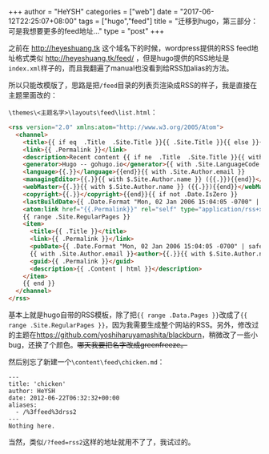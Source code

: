 +++
author = "HeYSH"
categories = ["web"]
date = "2017-06-12T22:25:07+08:00"
tags = ["hugo","feed"]
title = "迁移到hugo，第三部分：可是我想要更多的feed地址…"
type = "post"
+++

之前在 <http://heyeshuang.tk> 这个域名下的时候，wordpress提供的RSS feed地址格式类似 <http://heyeshuang.tk/feed/> ，但是hugo提供的RSS地址是`index.xml`样子的，而且我翻遍了manual也没看到给RSS加alias的方法。

所以只能改模版了，思路是把`/feed`目录的列表页渲染成RSS的样子，我是直接在主题里面改的：

`\themes\<主题名字>\layouts\feed\list.html`：

~~~html
<rss version="2.0" xmlns:atom="http://www.w3.org/2005/Atom">
  <channel>
    <title>{{ if eq  .Title  .Site.Title }}{{ .Site.Title }}{{ else }}{{ with .Title }}{{.}} on {{ end }}{{ .Site.Title }}{{ end }}</title>
    <link>{{ .Permalink }}</link>
    <description>Recent content {{ if ne  .Title  .Site.Title }}{{ with .Title }}in {{.}} {{ end }}{{ end }}on {{ .Site.Title }}</description>
    <generator>Hugo -- gohugo.io</generator>{{ with .Site.LanguageCode }}
    <language>{{.}}</language>{{end}}{{ with .Site.Author.email }}
    <managingEditor>{{.}}{{ with $.Site.Author.name }} ({{.}}){{end}}</managingEditor>{{end}}{{ with .Site.Author.email }}
    <webMaster>{{.}}{{ with $.Site.Author.name }} ({{.}}){{end}}</webMaster>{{end}}{{ with .Site.Copyright }}
    <copyright>{{.}}</copyright>{{end}}{{ if not .Date.IsZero }}
    <lastBuildDate>{{ .Date.Format "Mon, 02 Jan 2006 15:04:05 -0700" | safeHTML }}</lastBuildDate>{{ end }}
    <atom:link href="{{.Permalink}}" rel="self" type="application/rss+xml" />
    {{ range .Site.RegularPages }}
    <item>
      <title>{{ .Title }}</title>
      <link>{{ .Permalink }}</link>
      <pubDate>{{ .Date.Format "Mon, 02 Jan 2006 15:04:05 -0700" | safeHTML }}</pubDate>
      {{ with .Site.Author.email }}<author>{{.}}{{ with $.Site.Author.name }} ({{.}}){{end}}</author>{{end}}
      <guid>{{ .Permalink }}</guid>
      <description>{{ .Content | html }}</description>
    </item>
    {{ end }}
  </channel>
</rss>
~~~
基本上就是hugo自带的RSS模板，除了把`{{ range .Data.Pages }}`改成了`{{ range .Site.RegularPages }}`，因为我需要生成整个网站的RSS。另外，修改过的主题在<https://github.com/yoshiharuyamashita/blackburn>，稍微改了一些小bug，还换了个颜色。~~哪天我要把名字改成greenfreeze。~~

然后别忘了新建一个`\content\feed\chicken.md`：
~~~
---
title: 'chicken'
author: HeYSH
date: 2012-06-22T06:32:32+00:00
aliases:
  - /%3ffeed%3drss2
---
Nothing here.
~~~

当然，类似`/?feed=rss2`这样的地址就用不了了，我试过的。